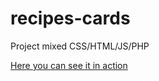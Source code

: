 # recipes-cards
Project mixed CSS/HTML/JS/PHP

<a href="http://rezepte.cr-media-lounge.de/" target="blank">Here you can see it in action</a>
